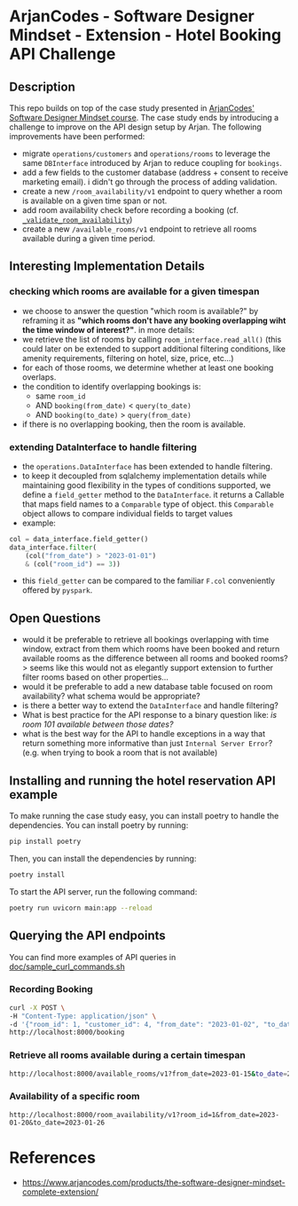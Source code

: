 # ArjanCodes - Software Designer Mindset - Extension - Hotel Booking API Challenge
## Description
This repo builds on top of the case study presented in [ArjanCodes' Software Designer Mindset course](https://www.arjancodes.com/products/the-software-designer-mindset-complete-extension/categories/2149106521). 
The case study ends by introducing a challenge to improve on the API design setup by Arjan. The following improvements have been performed:
* migrate `operations/customers` and `operations/rooms` to leverage the same `DBInterface` introduced by Arjan to reduce coupling for `bookings`.
* add a few fields to the customer database (address + consent to receive marketing email). i didn't go through the process of adding validation.
* create a new `/room_availability/v1` endpoint to query whether a room is available on a given time span or not.
* add room availability check before recording a booking (cf. [`_validate_room_availability`](hotel/operations/bookings.py))
* create a new `/available_rooms/v1` endpoint to retrieve all rooms available during a given time period.


## Interesting Implementation Details
### checking which rooms are available for a given timespan
- we choose to answer the question "which room is available?" by reframing it as **"which rooms don't have any booking overlapping wiht the time window of interest?"**. in more details:
- we retrieve the list of rooms by calling `room_interface.read_all()` (this could later on be extended to support additional filtering conditions, like amenity requirements, filtering on hotel, size, price, etc...)
- for each of those rooms, we determine whether at least one booking overlaps.
- the condition to identify overlapping bookings is: 
    - same `room_id` 
    - AND `booking(from_date)` < `query(to_date)` 
    - AND `booking(to_date)` > `query(from_date)`
- if there is no overlapping booking, then the room is available.

### extending DataInterface to handle filtering
* the `operations.DataInterface` has been extended to handle filtering.
* to keep it decoupled from sqlalchemy implementation details while maintaining good flexibility in the types of conditions supported, we define a `field_getter` method to the `DataInterface`. it returns a Callable that maps field names to a `Comparable` type of object. this `Comparable` object allows to compare individual fields to target values 
* example: 
```python
col = data_interface.field_getter()
data_interface.filter(
    (col("from_date") > "2023-01-01")
    & (col("room_id") == 3))
```
* this `field_getter` can be compared to the familiar `F.col` conveniently offered by `pyspark`.

## Open Questions
* would it be preferable to retrieve all bookings overlapping with time window, extract from them which rooms have been booked and return available rooms as the difference between all rooms and booked rooms? > seems like this would not as elegantly support extension to further filter rooms based on other properties...
* would it be preferable to add a new database table focused on room availability? what schema would be appropriate?
* is there a better way to extend the `DataInterface` and handle filtering?
* What is best practice for the API response to a binary question like: *is room 101 available between those dates?*
* what is the best way for the API to handle exceptions in a way that return something more informative than just `Internal Server Error`? (e.g. when trying to book a room that is not available)

## Installing and running the hotel reservation API example

To make running the case study easy, you can install poetry to handle the dependencies. You can install poetry by running:

```bash
pip install poetry
```

Then, you can install the dependencies by running:

```bash
poetry install
```

To start the API server, run the following command:

```bash
poetry run uvicorn main:app --reload
```

## Querying the API endpoints
You can find more examples of API queries in [doc/sample_curl_commands.sh](doc/sample_curl_commands.sh)

### Recording Booking
```bash
curl -X POST \
-H "Content-Type: application/json" \
-d '{"room_id": 1, "customer_id": 4, "from_date": "2023-01-02", "to_date": "2023-01-03"}' \
http://localhost:8000/booking
```

### Retrieve all rooms available during a certain timespan
```bash
http://localhost:8000/available_rooms/v1?from_date=2023-01-15&to_date=2023-01-18
```
### Availability of a specific room
```
http://localhost:8000/room_availability/v1?room_id=1&from_date=2023-01-20&to_date=2023-01-26
```

# References
* https://www.arjancodes.com/products/the-software-designer-mindset-complete-extension/

